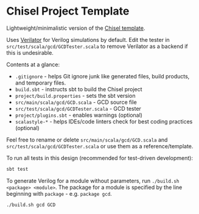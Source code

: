 Chisel Project Template
=======================

Lightweight/minimalistic version of the [Chisel template](https://github.com/ucb-bar/chisel-template).

Uses [Verilator](https://github.com/freechipsproject/chisel3#ubuntu-like-linux) for Verilog simulations by default. Edit the tester in `src/test/scala/gcd/GCDTester.scala` to remove Verilator as a backend if this is undesirable.

Contents at a glance:

* `.gitignore` - helps Git ignore junk like generated files, build products, and temporary files.
* `build.sbt` - instructs sbt to build the Chisel project
* `project/build.properties` - sets the sbt version
* `src/main/scala/gcd/GCD.scala` - GCD source file
* `src/test/scala/gcd/GCDTester.scala` - GCD tester
* `project/plugins.sbt` - enables warnings (optional)
* `scalastyle-*` - helps IDEs/code linters check for best coding practices (optional)

Feel free to rename or delete `src/main/scala/gcd/GCD.scala` and `src/test/scala/gcd/GCDTester.scala` or use them as a reference/template.

To run all tests in this design (recommended for test-driven development):

```bash
sbt test
```

To generate Verilog for a module without parameters, run `./build.sh <package> <module>`.
The package for a module is specified by the line beginning with `package` - e.g. `package gcd`.

```bash
./build.sh gcd GCD
```
